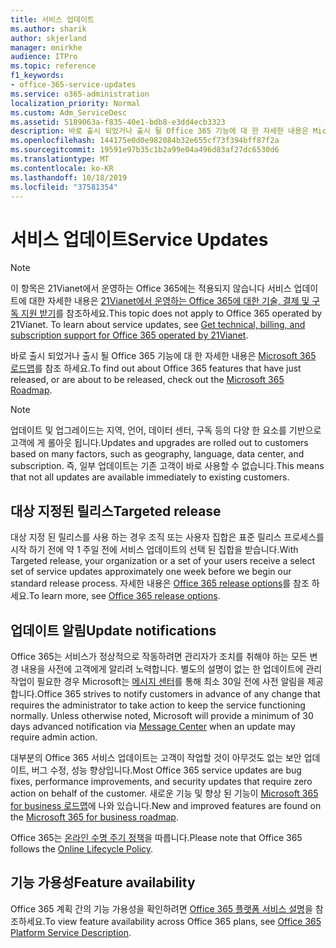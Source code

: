 ```yaml
---
title: 서비스 업데이트
ms.author: sharik
author: skjerland
manager: mnirkhe
audience: ITPro
ms.topic: reference
f1_keywords:
- office-365-service-updates
ms.service: o365-administration
localization_priority: Normal
ms.custom: Adm_ServiceDesc
ms.assetid: 5189063a-f835-40e1-bdb8-e3dd4ecb3323
description: 바로 출시 되었거나 출시 될 Office 365 기능에 대 한 자세한 내용은 Microsoft 365 로드맵를 참조 하세요.
ms.openlocfilehash: 144175e0d0e982084b32e655cf73f394bff87f2a
ms.sourcegitcommit: 19591e97b35c1b2a99e04a496d83af27dc6530d6
ms.translationtype: MT
ms.contentlocale: ko-KR
ms.lasthandoff: 10/18/2019
ms.locfileid: "37581354"
---
```

# <a name="service-updates"></a><span data-ttu-id="6cb4e-103">서비스 업데이트</span><span class="sxs-lookup"><span data-stu-id="6cb4e-103">Service Updates</span></span>

> [!NOTE]
> <span data-ttu-id="6cb4e-p101">이 항목은 21Vianet에서 운영하는 Office 365에는 적용되지 않습니다 서비스 업데이트에 대한 자세한 내용은 [21Vianet에서 운영하는 Office 365에 대한 기술, 결제 및 구독 지원 받기](http://go.microsoft.com/fwlink/?LinkID=733350&amp;clcid=0x409)를 참조하세요.</span><span class="sxs-lookup"><span data-stu-id="6cb4e-p101">This topic does not apply to Office 365 operated by 21Vianet. To learn about service updates, see [Get technical, billing, and subscription support for Office 365 operated by 21Vianet](http://go.microsoft.com/fwlink/?LinkID=733350&amp;clcid=0x409).</span></span> 
  
<span data-ttu-id="6cb4e-106">바로 출시 되었거나 출시 될 Office 365 기능에 대 한 자세한 내용은 [Microsoft 365 로드맵](https://go.microsoft.com/fwlink/?LinkId=509914)를 참조 하세요.</span><span class="sxs-lookup"><span data-stu-id="6cb4e-106">To find out about Office 365 features that have just released, or are about to be released, check out the [Microsoft 365 Roadmap](https://go.microsoft.com/fwlink/?LinkId=509914).</span></span>
  
> [!NOTE]
> <span data-ttu-id="6cb4e-107">업데이트 및 업그레이드는 지역, 언어, 데이터 센터, 구독 등의 다양 한 요소를 기반으로 고객에 게 롤아웃 됩니다.</span><span class="sxs-lookup"><span data-stu-id="6cb4e-107">Updates and upgrades are rolled out to customers based on many factors, such as geography, language, data center, and subscription.</span></span> <span data-ttu-id="6cb4e-108">즉, 일부 업데이트는 기존 고객이 바로 사용할 수 없습니다.</span><span class="sxs-lookup"><span data-stu-id="6cb4e-108">This means that not all updates are available immediately to existing customers.</span></span> 
  
## <a name="targeted-release"></a><span data-ttu-id="6cb4e-109">대상 지정된 릴리스</span><span class="sxs-lookup"><span data-stu-id="6cb4e-109">Targeted release</span></span>

<span data-ttu-id="6cb4e-110">대상 지정 된 릴리스를 사용 하는 경우 조직 또는 사용자 집합은 표준 릴리스 프로세스를 시작 하기 전에 약 1 주일 전에 서비스 업데이트의 선택 된 집합을 받습니다.</span><span class="sxs-lookup"><span data-stu-id="6cb4e-110">With Targeted release, your organization or a set of your users receive a select set of service updates approximately one week before we begin our standard release process.</span></span> <span data-ttu-id="6cb4e-111">자세한 내용은 [Office 365 release options](https://docs.microsoft.com/office365/admin/manage/release-options-in-office-365?view=o365-worldwide)를 참조 하세요.</span><span class="sxs-lookup"><span data-stu-id="6cb4e-111">To learn more, see [Office 365 release options](https://docs.microsoft.com/office365/admin/manage/release-options-in-office-365?view=o365-worldwide).</span></span> 
  
## <a name="update-notifications"></a><span data-ttu-id="6cb4e-112">업데이트 알림</span><span class="sxs-lookup"><span data-stu-id="6cb4e-112">Update notifications</span></span>

<span data-ttu-id="6cb4e-p104">Office 365는 서비스가 정상적으로 작동하려면 관리자가 조치를 취해야 하는 모든 변경 내용을 사전에 고객에게 알리려 노력합니다. 별도의 설명이 없는 한 업데이트에 관리 작업이 필요한 경우 Microsoft는 [메시지 센터](https://docs.microsoft.com/office365/admin/manage/message-center?view=o365-worldwide)를 통해 최소 30일 전에 사전 알림을 제공합니다.</span><span class="sxs-lookup"><span data-stu-id="6cb4e-p104">Office 365 strives to notify customers in advance of any change that requires the administrator to take action to keep the service functioning normally. Unless otherwise noted, Microsoft will provide a minimum of 30 days advanced notification via [Message Center](https://docs.microsoft.com/office365/admin/manage/message-center?view=o365-worldwide) when an update may require admin action.</span></span> 
  
<span data-ttu-id="6cb4e-115">대부분의 Office 365 서비스 업데이트는 고객이 작업할 것이 아무것도 없는 보안 업데이트, 버그 수정, 성능 향상입니다.</span><span class="sxs-lookup"><span data-stu-id="6cb4e-115">Most Office 365 service updates are bug fixes, performance improvements, and security updates that require zero action on behalf of the customer.</span></span> <span data-ttu-id="6cb4e-116">새로운 기능 및 향상 된 기능이 [Microsoft 365 for business 로드맵](http://roadmap.office.com/)에 나와 있습니다.</span><span class="sxs-lookup"><span data-stu-id="6cb4e-116">New and improved features are found on the [Microsoft 365 for business roadmap](http://roadmap.office.com/).</span></span>
  
<span data-ttu-id="6cb4e-117">Office 365는 [온라인 수명 주기 정책](https://support.microsoft.com/lifecycle#gp/osslpolicy)을 따릅니다.</span><span class="sxs-lookup"><span data-stu-id="6cb4e-117">Please note that Office 365 follows the [Online Lifecycle Policy](https://support.microsoft.com/lifecycle#gp/osslpolicy).</span></span>
  
## <a name="feature-availability"></a><span data-ttu-id="6cb4e-118">기능 가용성</span><span class="sxs-lookup"><span data-stu-id="6cb4e-118">Feature availability</span></span>

<span data-ttu-id="6cb4e-119">Office 365 계획 간의 기능 가용성을 확인하려면 [Office 365 플랫폼 서비스 설명](office-365-platform-service-description.md)을 참조하세요.</span><span class="sxs-lookup"><span data-stu-id="6cb4e-119">To view feature availability across Office 365 plans, see [Office 365 Platform Service Description](office-365-platform-service-description.md).</span></span>
  


